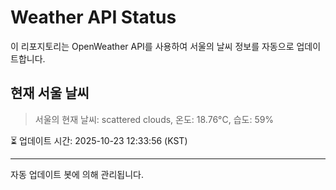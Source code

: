 
# Weather API Status

이 리포지토리는 OpenWeather API를 사용하여 서울의 날씨 정보를 자동으로 업데이트합니다.

## 현재 서울 날씨
> 서울의 현재 날씨: scattered clouds, 온도: 18.76°C, 습도: 59%

⏳ 업데이트 시간: 2025-10-23 12:33:56 (KST)

---
자동 업데이트 봇에 의해 관리됩니다.
